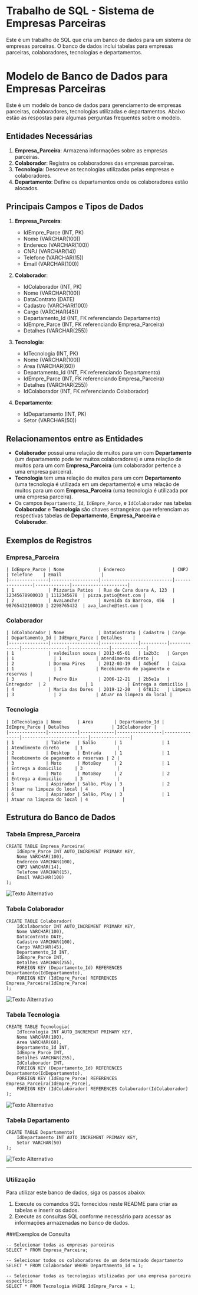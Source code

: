 # Trabalho de SQL - Sistema de Empresas Parceiras

Este é um trabalho de SQL que cria um banco de dados para um sistema de empresas parceiras. O banco de dados inclui tabelas para empresas parceiras, colaboradores, tecnologias e departamentos.

# Modelo de Banco de Dados para Empresas Parceiras

Este é um modelo de banco de dados para gerenciamento de empresas parceiras, colaboradores, tecnologias utilizadas e departamentos. Abaixo estão as respostas para algumas perguntas frequentes sobre o modelo.

## Entidades Necessárias

1. **Empresa_Parceira**: Armazena informações sobre as empresas parceiras.
2. **Colaborador**: Registra os colaboradores das empresas parceiras.
3. **Tecnologia**: Descreve as tecnologias utilizadas pelas empresas e colaboradores.
4. **Departamento**: Define os departamentos onde os colaboradores estão alocados.

## Principais Campos e Tipos de Dados

1. **Empresa_Parceira**:
   - IdEmpre_Parce (INT, PK)
   - Nome (VARCHAR(100))
   - Endereco (VARCHAR(100))
   - CNPJ (VARCHAR(14))
   - Telefone (VARCHAR(15))
   - Email (VARCHAR(100))

2. **Colaborador**:
   - IdColaborador (INT, PK)
   - Nome (VARCHAR(100))
   - DataContrato (DATE)
   - Cadastro (VARCHAR(100))
   - Cargo (VARCHAR(45))
   - Departamento_Id (INT, FK referenciando Departamento)
   - IdEmpre_Parce (INT, FK referenciando Empresa_Parceira)
   - Detalhes (VARCHAR(255))

3. **Tecnologia**:
   - IdTecnologia (INT, PK)
   - Nome (VARCHAR(100))
   - Area (VARCHAR(60))
   - Departamento_Id (INT, FK referenciando Departamento)
   - IdEmpre_Parce (INT, FK referenciando Empresa_Parceira)
   - Detalhes (VARCHAR(255))
   - IdColaborador (INT, FK referenciando Colaborador)

4. **Departamento**:
   - IdDepartamento (INT, PK)
   - Setor (VARCHAR(50))

## Relacionamentos entre as Entidades

- **Colaborador** possui uma relação de muitos para um com **Departamento** (um departamento pode ter muitos colaboradores) e uma relação de muitos para um com **Empresa_Parceira** (um colaborador pertence a uma empresa parceira).
- **Tecnologia** tem uma relação de muitos para um com **Departamento** (uma tecnologia é utilizada em um departamento) e uma relação de muitos para um com **Empresa_Parceira** (uma tecnologia é utilizada por uma empresa parceira).
- Os campos `Departamento_Id`, `IdEmpre_Parce`, e `IdColaborador` nas tabelas **Colaborador** e **Tecnologia** são chaves estrangeiras que referenciam as respectivas tabelas de **Departamento**, **Empresa_Parceira** e **Colaborador**.

## Exemplos de Registros

### Empresa_Parceira
```
| IdEmpre_Parce | Nome             | Endereco                  | CNPJ           | Telefone    | Email               |
|---------------|------------------|---------------------------|----------------|-------------|---------------------|
| 1             | Pizzaria Patios  | Rua da Cara duara A, 123  | 12345678900010 | 1112345678  | pizza.patio@test.com |
| 2             | AvaLancher       | Avenida da Barroco, 456   | 98765432100010 | 2298765432  | ava_lanche@test.com |
```

### Colaborador
```
| IdColaborador | Nome             | DataContrato | Cadastro | Cargo       | Departamento_Id | IdEmpre_Parce | Detalhes    |
|---------------|------------------|--------------|----------|-------------|-----------------|---------------|-------------|
| 1             | valdeilson souza | 2013-05-01   | 1a2b3c   | Garçon      | 1               | 1             | atendimento direto |
| 2             | Dorema Pires     | 2012-03-19   | 4d5e6f   | Caixa       | 1               | 1             | Recebimento de pagamento e reservas |
| 3             | Pedro Bix        | 2006-12-21   | 2b5e1a   | Entregador  | 2               | 1             | Entrega a domicilio |
| 4             | Maria das Dores  | 2019-12-20   | 6f8i3c   | Limpeza     | 3               | 2             | Atuar na limpeza do local |
```

### Tecnologia
```
| IdTecnologia | Nome      | Area        | Departamento_Id | IdEmpre_Parce | Detalhes                | IdColaborador |
|--------------|-----------|-------------|-----------------|---------------|-------------------------|---------------|
| 1            | Tablete   | Salão       | 1               | 1             | Atendimento direto      | 1             |
| 2            | Desktop   | Entrada     | 1               | 1             | Recebimento de pagamento e reservas | 2 |
| 3            | Moto      | MotoBoy     | 2               | 1             | Entrega a domicilio     | 3             |
| 4            | Moto      | MotoBoy     | 2               | 2             | Entrega a domicilio     | 3             |
| 5            | Aspirador | Salão, Play | 3               | 2             | Atuar na limpeza do local | 4             |
| 6            | Aspirador | Salão, Play | 3               | 1             | Atuar na limpeza do local | 4             |
```



## Estrutura do Banco de Dados

### Tabela Empresa_Parceira
```
CREATE TABLE Empresa_Parceira(
    IdEmpre_Parce INT AUTO_INCREMENT PRIMARY KEY,
    Nome VARCHAR(100),
    Endereco VARCHAR(100),
    CNPJ VARCHAR(14),
    Telefone VARCHAR(15),
    Email VARCHAR(100)
);
```
![Texto Alternativo](https://github.com/VALdeilSONn/CNseg/blob/main/Modulo-02/Projeto%20individual/img/CriandoTabela.jpg)

### Tabela Colaborador 

```
CREATE TABLE Colaborador(
    IdColaborador INT AUTO_INCREMENT PRIMARY KEY,
    Nome VARCHAR(100),
    DataContrato DATE,
    Cadastro VARCHAR(100),
    Cargo VARCHAR(45),
    Departamento_Id INT,
    IdEmpre_Parce INT,
    Detalhes VARCHAR(255),
    FOREIGN KEY (Departamento_Id) REFERENCES Departamento(IdDepartamento),
    FOREIGN KEY (IdEmpre_Parce) REFERENCES Empresa_Parceira(IdEmpre_Parce)
);
```

![Texto Alternativo](https://github.com/VALdeilSONn/CNseg/blob/main/Modulo-02/Projeto%20individual/img/CriandoColaborador.jpg)

### Tabela Tecnologia

```
CREATE TABLE Tecnologia(
    IdTecnologia INT AUTO_INCREMENT PRIMARY KEY,
    Nome VARCHAR(100),
    Area VARCHAR(60),
    Departamento_Id INT,
    IdEmpre_Parce INT,
    Detalhes VARCHAR(255),
    IdColaborador INT,
    FOREIGN KEY (Departamento_Id) REFERENCES Departamento(IdDepartamento),
    FOREIGN KEY (IdEmpre_Parce) REFERENCES Empresa_Parceira(IdEmpre_Parce),
    FOREIGN KEY (IdColaborador) REFERENCES Colaborador(IdColaborador)
);
```

![Texto Alternativo](https://github.com/VALdeilSONn/CNseg/blob/main/Modulo-02/Projeto%20individual/img/CriandoTecnologia.jpg)

### Tabela Departamento

```
CREATE TABLE Departamento(
    IdDepartamento INT AUTO_INCREMENT PRIMARY KEY,
    Setor VARCHAR(50)
);
```

![Texto Alternativo](https://github.com/VALdeilSONn/CNseg/blob/main/Modulo-02/Projeto%20individual/img/CriandoDepartamento.jpg)

_________________________________________________________________________________________________________

### Utilização
Para utilizar este banco de dados, siga os passos abaixo:

1. Execute os comandos SQL fornecidos neste README para criar as tabelas e inserir os dados.
2. Execute as consultas SQL conforme necessário para acessar as informações armazenadas no banco de dados.

###Exemplos de Consulta

```
-- Selecionar todas as empresas parceiras
SELECT * FROM Empresa_Parceira;

-- Selecionar todos os colaboradores de um determinado departamento
SELECT * FROM Colaborador WHERE Departamento_Id = 1;

-- Selecionar todas as tecnologias utilizadas por uma empresa parceira específica
SELECT * FROM Tecnologia WHERE IdEmpre_Parce = 1;
```

